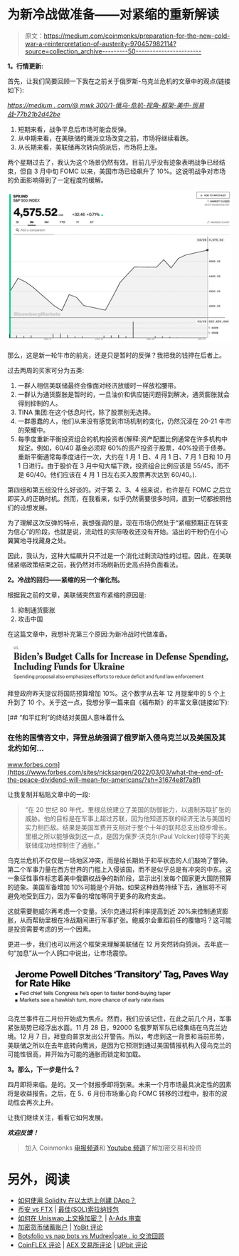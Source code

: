 # 为新冷战做准备——对紧缩的重新解读

> 原文：<https://medium.com/coinmonks/preparation-for-the-new-cold-war-a-reinterpretation-of-austerity-970457982114?source=collection_archive---------50----------------------->

**1。行情更新:**

首先，让我们简要回顾一下我在之前关于俄罗斯-乌克兰危机的文章中的观点(链接如下):

[*https://medium . com/@ mwk 300/1-俄乌-危机-视角-框架-美中-贸易战-77b21b2d42be*](/@mwk300/1-russia-ukraine-crisis-view-in-the-framework-of-the-us-china-trade-war-77b21b2d42be)

1.  短期来看，战争平息后市场可能会反弹。
2.  从中期来看，在美联储的鹰派立场改变之前，市场将继续看跌。
3.  从长期来看，美联储再次转向鸽派后，市场将上涨。

两个星期过去了，我认为这个场景仍然有效。目前几乎没有迹象表明战争已经结束，但自 3 月中旬 FOMC 以来，美国市场已经飙升了 10%。这说明战争对市场的负面影响得到了一定程度的缓解。

![](img/25815d490dd3adf390fe0f98729e6cf9.png)

那么，这是新一轮牛市的前兆，还是只是暂时的反弹？我把我的钱押在后者上。

过去两周的买家可分为五类:

1.  一群人相信美联储最终会像面对经济放缓时一样放松腰带。
2.  一群认为通货膨胀是暂时的，一旦油价和供应链问题得到解决，通货膨胀就会得到抑制的人。
3.  TINA 集团:在这个低息时代，除了股票别无选择。
4.  一群愚蠢的人，他们从来没有感觉到市场机制的变化，仍然沉浸在 20-21 牛市的荣耀中。
5.  每季度重新平衡投资组合的机构投资者(解释:资产配置比例通常在许多机构中规定。例如，60/40 基金必须将 60%的资产投资于股票，40%投资于债券。重新平衡通常每季度进行一次，大约在 1 月 1 日、4 月 1 日、7 月 1 日和 10 月 1 日进行。由于股价在 3 月中旬大幅下跌，投资组合比例应该是 55/45，而不是 60/40。他们应该在 4 月 1 日左右买入股票再次达到 60/40。).

第四组和第五组没什么好谈的。对于第 2、3、4 组来说，也许是在 FOMC 之后立即买入的正确时机。然而，在我看来，似乎仍然需要很多时间，直到一切都按照他们的设想发展。

为了理解这次反弹的特点，我想强调的是，现在市场仍然处于“紧缩预期正在转变为信心”的阶段。也就是说，流动性的实际吸收还没有开始。溢出的干粉仍在小心翼翼地寻找藏身之处。

因此，我认为，这种大幅飙升只不过是一个消化过剩流动性的过程。因此，在美联储紧缩政策结束之前，我仍然对市场刷新历史高点持负面看法。

**2。冷战的回归——紧缩的另一个催化剂。**

根据我之前的文章，美联储突然宣布紧缩的原因是:

1.  抑制通货膨胀
2.  攻击中国

在这篇文章中，我想补充第三个原因:为新冷战时代做准备。

![](img/3ba1cc06831b8b21d353ad6cd1b2c79f.png)

拜登政府昨天提议将国防预算增加 10%。这个数字从去年 12 月提案中的 5 个上升到了 10 个。关于这一点，我想分享一篇来自《福布斯》的丰富文章(链接如下):

[](https://www.forbes.com/sites/nicksargen/2022/03/03/what-the-end-of-the-peace-dividend-will-mean-for-americans/?sh=31674e8f7a8f) [## “和平红利”的终结对美国人意味着什么

### 在他的国情咨文中，拜登总统强调了俄罗斯入侵乌克兰以及美国及其北约如何…

www.forbes.com](https://www.forbes.com/sites/nicksargen/2022/03/03/what-the-end-of-the-peace-dividend-will-mean-for-americans/?sh=31674e8f7a8f) 

让我复制并粘贴文章中的一段:

> “在 20 世纪 80 年代，里根总统建立了美国的防御能力，以遏制苏联扩张的威胁。他的目标是在军事上超过苏联，因为他知道苏联的经济无法与美国的实力相匹敌。结果是美国军费开支相对于整个十年的联邦总支出稳步增长。里根之所以能够做到这一点，是因为保罗·沃克尔(Paul Volcker)领导下的美联储成功地控制住了通胀。”

乌克兰危机不仅仅是一场地区冲突，而是给长期处于和平状态的人们敲响了警钟。第二个军事力量在西方世界的门槛上入侵该国，而不是似乎总是有冲突的中东。这一象征性事件标志着美中俄霸权战争的新阶段，显示出引发每个国家更大国防预算的迹象。美国军备增加 10%可能是个开始。如果这种趋势持续下去，通胀将不可避免地受到压力，因为军备的增加等同于更多的政府支出。

这就需要鲍威尔再考虑一个变量。沃尔克通过将利率提高到近 20%来控制通货膨胀，从而帮助里根在冷战期间进行军事扩张。鲍威尔会重蹈前任的覆辙吗？这可能是投资需要考虑的另一个因素。

更进一步，我们也可以用这个框架来理解美联储在 12 月突然转向鸽派。去年底一句“加息”从一个人鸽口中说出，让市场震惊。

![](img/701df2440e23c46f0c97719477cb34dc.png)

乌克兰事件在二月份开始成为焦点。然而，我们应该记住，在此之前几个月，军事紧张局势已经浮出水面。11 月 28 日，92000 名俄罗斯军队已经集结在乌克兰边境。12 月 7 日，拜登向普京发出公开警告。所以，考虑到这一背景和当前形势，美联储之所以在去年底转向鹰派，是因为它预测到通过美国情报机构入侵乌克兰的可能性很高，并开始为可能的通胀而锁定和加载。

**3。那么，下一步是什么？**

四月即将来临。是的。又一个财报季即将到来。未来一个月市场最具决定性的因素将是收益报告。之后，在 5、6 月份市场重心向 FOMC 转移的过程中，股市的波动性会再次上升。

让我们继续关注，看看它如何发展。

***欢迎反馈！***

> 加入 Coinmonks [电报频道](https://t.me/coincodecap)和 [Youtube 频道](https://www.youtube.com/c/coinmonks/videos)了解加密交易和投资

# 另外，阅读

*   [如何使用 Solidity 在以太坊上创建 DApp？](https://coincodecap.com/create-a-dapp-on-ethereum-using-solidity)
*   [币安 vs FTX](https://coincodecap.com/binance-vs-ftx) | [最佳(SOL)索拉纳钱包](https://coincodecap.com/solana-wallets)
*   [如何在 Uniswap 上交换加密？](https://coincodecap.com/swap-crypto-on-uniswap) | [A-Ads 审查](https://coincodecap.com/a-ads-review)
*   [加密货币储蓄账户](/coinmonks/cryptocurrency-savings-accounts-be3bc0feffbf) | [YoBit 评论](/coinmonks/yobit-review-175464162c62)
*   [Botsfolio vs nap bots vs Mudrex](/coinmonks/botsfolio-vs-napbots-vs-mudrex-c81344970c02)|[gate . io 交流回顾](/coinmonks/gate-io-exchange-review-61bf87b7078f)
*   [CoinFLEX 评论](https://coincodecap.com/coinflex-review) | [AEX 交易所评论](https://coincodecap.com/aex-exchange-review) | [UPbit 评论](https://coincodecap.com/upbit-review)